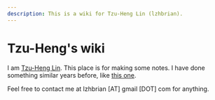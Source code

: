 ```yaml
---
description: This is a wiki for Tzu-Heng Lin (lzhbrian).
---
```


# Tzu-Heng's wiki

I am [Tzu-Heng Lin](https://lzhbrian.me). This place is for making some notes. I have done something similar years before, like [this one](https://lzhbrian.me/mywiki_mkdocs/).

Feel free to contact me at lzhbrian \[AT\] gmail \[DOT\] com for anything.

